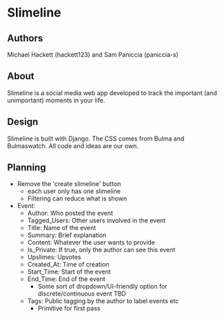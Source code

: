 # Slimeline

## Authors

Michael Hackett (hackett123) and Sam Paniccia (paniccia-s)

## About

Slimeline is a social media web app developed to track the important (and unimportant) moments in your life.

## Design

Slimeline is built with Django. The CSS comes from Bulma and Bulmaswatch. All code and ideas are our own.

## Planning 

- Remove the 'create slimeline' button 
	- each user only has one slimeline
	- Filtering can reduce what is shown
- Event: 
	- Author:		Who posted the event
	- Tagged_Users: 	Other users involved in the event
	- Title:		Name of the event
	- Summary: 		Brief explanation 
	- Content:		Whatever the user wants to provide
	- Is_Private:		If true, only the author can see this event
	- Upslimes:		Upvotes
	- Created_At:		Time of creation
	- Start_Time:		Start of the event
	- End_Time:		End of the event
		- Some sort of dropdown/UI-friendly option for discrete/continuous event TBD
	- Tags:			Public tagging by the author to label events etc
		- Primitive for first pass

	
